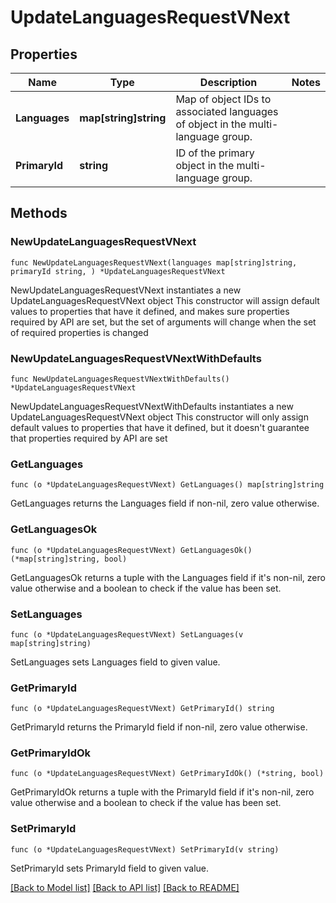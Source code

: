 # UpdateLanguagesRequestVNext

## Properties

Name | Type | Description | Notes
------------ | ------------- | ------------- | -------------
**Languages** | **map[string]string** | Map of object IDs to associated languages of object in the multi-language group. | 
**PrimaryId** | **string** | ID of the primary object in the multi-language group. | 

## Methods

### NewUpdateLanguagesRequestVNext

`func NewUpdateLanguagesRequestVNext(languages map[string]string, primaryId string, ) *UpdateLanguagesRequestVNext`

NewUpdateLanguagesRequestVNext instantiates a new UpdateLanguagesRequestVNext object
This constructor will assign default values to properties that have it defined,
and makes sure properties required by API are set, but the set of arguments
will change when the set of required properties is changed

### NewUpdateLanguagesRequestVNextWithDefaults

`func NewUpdateLanguagesRequestVNextWithDefaults() *UpdateLanguagesRequestVNext`

NewUpdateLanguagesRequestVNextWithDefaults instantiates a new UpdateLanguagesRequestVNext object
This constructor will only assign default values to properties that have it defined,
but it doesn't guarantee that properties required by API are set

### GetLanguages

`func (o *UpdateLanguagesRequestVNext) GetLanguages() map[string]string`

GetLanguages returns the Languages field if non-nil, zero value otherwise.

### GetLanguagesOk

`func (o *UpdateLanguagesRequestVNext) GetLanguagesOk() (*map[string]string, bool)`

GetLanguagesOk returns a tuple with the Languages field if it's non-nil, zero value otherwise
and a boolean to check if the value has been set.

### SetLanguages

`func (o *UpdateLanguagesRequestVNext) SetLanguages(v map[string]string)`

SetLanguages sets Languages field to given value.


### GetPrimaryId

`func (o *UpdateLanguagesRequestVNext) GetPrimaryId() string`

GetPrimaryId returns the PrimaryId field if non-nil, zero value otherwise.

### GetPrimaryIdOk

`func (o *UpdateLanguagesRequestVNext) GetPrimaryIdOk() (*string, bool)`

GetPrimaryIdOk returns a tuple with the PrimaryId field if it's non-nil, zero value otherwise
and a boolean to check if the value has been set.

### SetPrimaryId

`func (o *UpdateLanguagesRequestVNext) SetPrimaryId(v string)`

SetPrimaryId sets PrimaryId field to given value.



[[Back to Model list]](../README.md#documentation-for-models) [[Back to API list]](../README.md#documentation-for-api-endpoints) [[Back to README]](../README.md)


